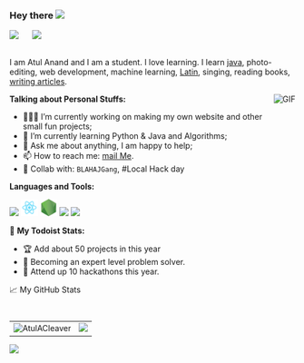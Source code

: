 
### Hey there <img src="https://media.giphy.com/media/292VY8JD9wSSA/giphy.gif" width="25px">
<a href="https://twitter.com/atulacleaver">
  <img align="left" width="40px" src="https://media.giphy.com/media/M9O6ePwNJ58UMF1Rvq/giphy.gif" />
</a>
<a href="https://www.instagram.com/atulacleaver/">
  <img align="left"  width="40px" src="https://media.giphy.com/media/SwyH7oWi2vhkOjCwiJ/giphy.gif" /></a>


<br>
<br>

 I am Atul Anand and I am a student. I love learning. I learn [java](http://hackerrank.com/), photo-editing, web development, machine learning, [Latin](https://www.duolingo.com/learn), singing, reading books, [writing articles](https://atulacleaver.medium.com/).

  <img align="right" alt="GIF" src="https://media.giphy.com/media/VTtANKl0beDFQRLDTh/giphy.gif"  height= 400px/>
  
**Talking about Personal Stuffs:**

- 👨🏽‍💻 I’m currently working on making my own website and other small fun projects;
- 🌱 I’m currently learning Python & Java and Algorithms; 
- 💬 Ask me about anything, I am happy to help;
- 📫 How to reach me: <a href="mailto:atulcleaver@gmail.com">mail Me</a>.
- 🤝 Collab with: `BLAHAJGang`, #Local Hack day

**Languages and Tools:**  
<p>
<img height="30" src="https://media.giphy.com/media/ln7z2eWriiQAllfVcn/giphy.gif">
<img height="30" src="https://raw.githubusercontent.com/github/explore/80688e429a7d4ef2fca1e82350fe8e3517d3494d/topics/react/react.png">
<img height="30" src="https://raw.githubusercontent.com/github/explore/80688e429a7d4ef2fca1e82350fe8e3517d3494d/topics/nodejs/nodejs.png">
<img height="30" src="https://icons.iconarchive.com/icons/tatice/cristal-intense/128/Java-icon.png">
<img height="30" src="https://media.giphy.com/media/kH1DBkPNyZPOk0BxrM/giphy.gif">
</p>

🚧 **My Todoist Stats:**
<!-- TODO-IST:START -->
- 🏆  Add about 50 projects in this year         
- 🥅  Becoming an expert level problem solver.
- 📩  Attend up 10 hackathons this year.
<!-- TODO-IST:END -->


<div>📈 My GitHub Stats <br><br>
  <div>

<div>
  <table align = "center" ><tr>
<td> <img src="https://github-readme-stats.vercel.app/api?username=AtulACleaver&show_icons=true&&theme=radical" alt="AtulACleaver" style = "width: 250px;"/> </td>
<td> <img src="https://github-readme-stats.vercel.app/api/top-langs/?username=atulacleaver&layout=compact&theme=radical" style = "width: 250px;"/> </td>
</tr></table>
</div>

<div>
    <img src = "https://activity-graph.herokuapp.com/graph?username=AtulACleaver&show_icons=true&count_private=true&theme=redical&area=true">
</div>
</div>
</div>
